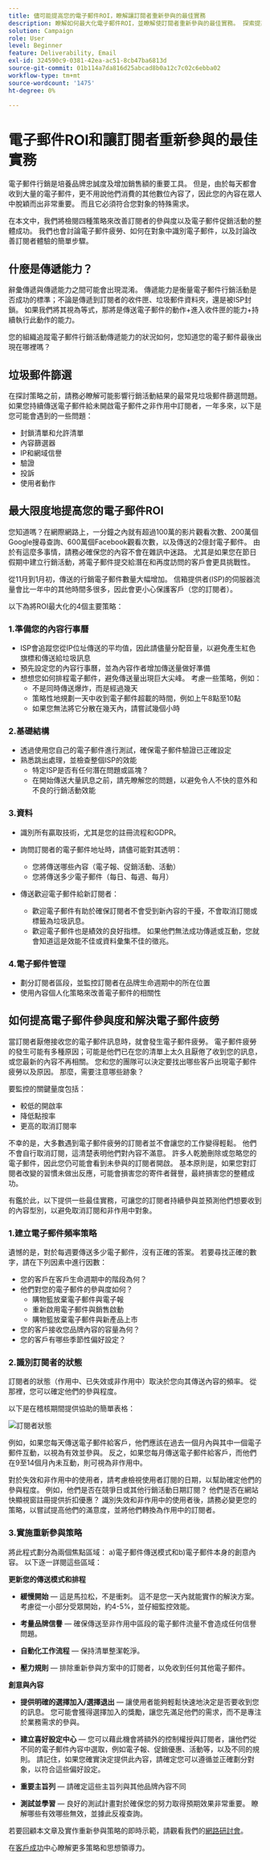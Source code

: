 ```yaml
---
title: 儘可能提高您的電子郵件ROI，瞭解讓訂閱者重新參與的最佳實務
description: 瞭解如何最大化電子郵件ROI，並瞭解使訂閱者重新參與的最佳實務。 探索提高訂閱者參與度的策略，並瞭解電子郵件促銷活動的整體成功。
solution: Campaign
role: User
level: Beginner
feature: Deliverability, Email
exl-id: 324590c9-0381-42ea-ac51-8cb47ba6813d
source-git-commit: 01b114a7da816d25abcad8b0a12c7c02c6ebba02
workflow-type: tm+mt
source-wordcount: '1475'
ht-degree: 0%

---
```


# 電子郵件ROI和讓訂閱者重新參與的最佳實務

電子郵件行銷是培養品牌忠誠度及增加銷售額的重要工具。 但是，由於每天都會收到大量的電子郵件，更不用說他們消費的其他數位內容了，因此您的內容在眾人中脫穎而出非常重要。 而且它必須符合您對象的特殊需求。

在本文中，我們將檢閱四種策略來改善訂閱者的參與度以及電子郵件促銷活動的整體成功。 我們也會討論電子郵件疲勞、如何在對象中識別電子郵件，以及討論改善訂閱者體驗的簡單步驟。

## 什麼是傳遞能力？

辭彙傳遞與傳遞能力之間可能會出現混淆。 傳遞能力是衡量電子郵件行銷活動是否成功的標準；不論是傳遞到訂閱者的收件匣、垃圾郵件資料夾，還是被ISP封鎖。 如果我們將其視為等式，那將是傳送電子郵件的動作+進入收件匣的能力+持續執行此動作的能力。

您的組織追蹤電子郵件行銷活動傳遞能力的狀況如何，您知道您的電子郵件最後出現在哪裡嗎？

## 垃圾郵件篩選

在探討策略之前，請務必瞭解可能影響行銷活動結果的最常見垃圾郵件篩選問題。 如果您持續傳送電子郵件給未開啟電子郵件之非作用中訂閱者，一年多來，以下是您可能會遇到的一些問題：

* 封鎖清單和允許清單
* 內容篩選器
* IP和網域信譽
* 驗證
* 投訴
* 使用者動作

## 最大限度地提高您的電子郵件ROI

您知道嗎？在網際網路上，一分鐘之內就有超過100萬的影片觀看次數、200萬個Google搜尋查詢、600萬個Facebook觀看次數，以及傳送的2億封電子郵件。 由於有這麼多事情，請務必確保您的內容不會在雜訊中迷路。 尤其是如果您在節日假期中建立行銷活動，將電子郵件提交給潛在和再度訪問的客戶會更具挑戰性。

從11月到1月初，傳送的行銷電子郵件數量大幅增加。 信箱提供者(ISP)的伺服器流量會比一年中的其他時間多很多，因此會更小心保護客戶（您的訂閱者）。

以下為將ROI最大化的4個主要策略：

### 1.準備您的內容行事曆

* ISP會追蹤您從IP位址傳送的平均值，因此請儘量分配音量，以避免產生紅色旗標和傳送給垃圾訊息
* 預先設定您的內容行事曆，並為內容作者增加傳送量做好準備
* 想想您如何排程電子郵件，避免傳送量出現巨大尖峰。 考慮一些策略，例如：
   * 不是同時傳送爆炸，而是經過幾天
   * 策略性地規劃一天中收到電子郵件超載的時間，例如上午8點至10點
   * 如果您無法將它分散在幾天內，請嘗試幾個小時

### 2.基礎結構

* 透過使用您自己的電子郵件進行測試，確保電子郵件驗證已正確設定
* 熟悉跳出處理，並檢查整個ISP的效能
   * 特定ISP是否有任何潛在問題或區塊？
   * 在開始傳送大量訊息之前，請先瞭解您的問題，以避免令人不快的意外和不良的行銷活動效能

### 3.資料

* 識別所有贏取技術，尤其是您的註冊流程和GDPR。
* 詢問訂閱者的電子郵件地址時，請儘可能對其透明：
   * 您將傳送哪些內容（電子報、促銷活動、活動）
   * 您將傳送多少電子郵件（每日、每週、每月）

* 傳送歡迎電子郵件給新訂閱者：
   * 歡迎電子郵件有助於確保訂閱者不會受到新內容的干擾，不會取消訂閱或標籤為垃圾訊息。
   * 歡迎電子郵件也是績效的良好指標。 如果他們無法成功傳遞或互動，您就會知道這是效能不佳或資料彙集不佳的徵兆。

### 4.電子郵件管理

* 劃分訂閱者區段，並監控訂閱者在品牌生命週期中的所在位置
* 使用內容個人化策略來改善電子郵件的相關性

## 如何提高電子郵件參與度和解決電子郵件疲勞

當訂閱者厭倦接收您的電子郵件訊息時，就會發生電子郵件疲勞。 電子郵件疲勞的發生可能有多種原因；可能是他們已在您的清單上太久且厭倦了收到您的訊息，或您最新的內容不再相關。 您和您的團隊可以決定要找出哪些客戶出現電子郵件疲勞以及原因。 那麼，需要注意哪些跡象？

要監控的關鍵量度包括：

* 較低的開啟率
* 降低點按率
* 更高的取消訂閱率

不幸的是，大多數遇到電子郵件疲勞的訂閱者並不會讓您的工作變得輕鬆。 他們不會自行取消訂閱，這清楚表明他們對內容不滿意。 許多人乾脆刪除或忽略您的電子郵件，因此您仍可能會看到未參與的訂閱者開啟。 基本原則是，如果您對訂閱者改變的習慣未做出反應，可能會損害您的寄件者聲譽，最終損害您的整體成功。

有鑑於此，以下提供一些最佳實務，可讓您的訂閱者持續參與並預測他們想要收到的內容型別，以避免取消訂閱和非作用中對象。

### 1.建立電子郵件頻率策略

遺憾的是，對於每週要傳送多少電子郵件，沒有正確的答案。 若要尋找正確的數字，請在下列因素中進行因數：

* 您的客戶在客戶生命週期中的階段為何？
* 他們對您的電子郵件的參與度如何？
   * 購物籃放棄電子郵件與電子報
   * 重新啟用電子郵件與銷售啟動
   * 購物籃放棄電子郵件與新產品上市
* 您的客戶接收您品牌內容的容量為何？
* 您的客戶有哪些季節性偏好設定？

### 2.識別訂閱者的狀態

訂閱者的狀態（作用中、已失效或非作用中）取決於您向其傳送內容的頻率。 從那裡，您可以確定他們的參與程度。

以下是在稽核期間提供協助的簡單表格：

![訂閱者狀態](assets/subscriber-status.png)

例如，如果您每天傳送電子郵件給客戶，他們應該在過去一個月內與其中一個電子郵件互動，以視為有效並參與。 反之，如果您每月傳送電子郵件給客戶，而他們在9至14個月內未互動，則可視為非作用中。

對於失效和非作用中的使用者，請考慮檢視使用者訂閱的日期，以幫助確定他們的參與程度。 例如，他們是否在競爭日或其他行銷活動日期訂閱？ 他們是否在網站快顯視窗註冊提供折扣優惠？ 識別失效和非作用中的使用者後，請務必變更您的策略，以嘗試提高他們的滿意度，並將他們轉換為作用中的訂閱者。

### 3.實施重新參與策略

將此程式劃分為兩個焦點區域： a)電子郵件傳送模式和b)電子郵件本身的創意內容。 以下逐一詳閱這些區域：

**更新您的傳送模式和排程**

* **緩慢開始** — 這是馬拉松，不是衝刺。 這不是您一天內就能實作的解決方案。 考慮從一小部分受眾開始，約4-5%，並仔細監控效能。

* **考量品牌信譽** — 確保傳送至非作用中區段的電子郵件流量不會造成任何信譽問題。

* **自動化工作流程** — 保持清單整潔乾淨。

* **壓力規則** — 排除重新參與方案中的訂閱者，以免收到任何其他電子郵件。

**創意與內容**

* **提供明確的選擇加入/選擇退出** — 讓使用者能夠輕鬆快速地決定是否要收到您的訊息。 您可能會獲得選擇加入的獎勵，讓您先滿足他們的需求，而不是專注於業務需求的參與。

* **建立喜好設定中心** — 您可以藉此機會將額外的控制權授與訂閱者，讓他們從不同的電子郵件內容中選取，例如電子報、促銷優惠、活動等，以及不同的規則。 請記住，如果您確實決定提供此內容，請確定您可以遵循並正確劃分對象，以符合這些偏好設定。

* **重要主旨列** — 請確定這些主旨列與其他品牌內容不同

* **測試並學習** — 良好的測試計畫對於確保您的努力取得預期效果非常重要。 瞭解哪些有效哪些無效，並據此反複查詢。

若要回顧本文章及實作重新參與策略的即時示範，請觀看我們的[網路研討會](https://adobecustomersuccess.adobeconnect.com/pm8goho13xuy/)。

在[客戶成功](https://experienceleague.adobe.com/docs/customer-success/customer-success/overview.html)中心瞭解更多策略和思想領導力。


